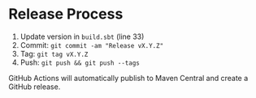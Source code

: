 # Release Process

1. Update version in `build.sbt` (line 33)
2. Commit: `git commit -am "Release vX.Y.Z"`
3. Tag: `git tag vX.Y.Z`
4. Push: `git push && git push --tags`

GitHub Actions will automatically publish to Maven Central and create a GitHub release.
